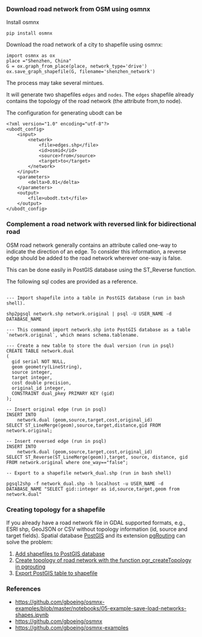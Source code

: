 ### Download road network from OSM using osmnx

Install osmnx 
    
    pip install osmnx

Download the road network of a city to shapefile using osmnx:

    import osmnx as ox
    place ="Shenzhen, China"
    G = ox.graph_from_place(place, network_type='drive')
    ox.save_graph_shapefile(G, filename='shenzhen_network')

The process may take several mintues. 

It will generate two shapefiles `edges` and `nodes`. The `edges` shapefile already contains the topology of the road network (the attribute from,to node). 

The configuration for generating ubodt can be 

    <?xml version="1.0" encoding="utf-8"?>
    <ubodt_config>
        <input>
            <network>
                <file>edges.shp</file>
                <id>osmid</id>
                <source>from</source>
                <target>to</target>
            </network>
        </input>
        <parameters>
            <delta>0.01</delta>
        </parameters>
        <output>
            <file>ubodt.txt</file>        
        </output>
    </ubodt_config>


### Complement a road network with reversed link for bidirectional road

OSM road network generally contains an attribute called one-way to indicate the direction of an edge. To consider this information, a reverse edge should be added to the road network wherever one-way is false. 

This can be done easily in PostGIS database using the ST_Reverse function.

The following sql codes are provided as a reference.

```

--- Import shapefile into a table in PostGIS database (run in bash shell). 

shp2pgsql network.shp network.original | psql -U USER_NAME -d DATABASE_NAME

--- This command import network.shp into PostGIS database as a table `network.original`, which means schema.tablename. 

--- Create a new table to store the dual version (run in psql)
CREATE TABLE network.dual
(
  gid serial NOT NULL,
  geom geometry(LineString),
  source integer,
  target integer,
  cost double precision,
  original_id integer,
  CONSTRAINT dual_pkey PRIMARY KEY (gid)
);

-- Insert original edge (run in psql)
INSERT INTO 
    network.dual (geom,source,target,cost,original_id)
SELECT ST_LineMerge(geom),source,target,distance,gid FROM network.original;

-- Insert reversed edge (run in psql)
INSERT INTO 
    network.dual (geom,source,target,cost,original_id)
SELECT ST_Reverse(ST_LineMerge(geom)),target, source, distance, gid FROM network.original where one_way=="false";

-- Export to a shapefile network_dual.shp (run in bash shell)

pgsql2shp -f network_dual.shp -h localhost -u USER_NAME -d DATABASE_NAME "SELECT gid::integer as id,source,target,geom from network.dual"

```

### Creating topology for a shapefile

If you already have a road network file in GDAL supported formats, e.g., ESRI shp, GeoJSON or CSV without topology information (id, source and target fields). Spatial database [PostGIS](http://postgis.net/) and its extension [pgRouting](http://pgrouting.org/) can solve the problem:

1. [Add shapefiles to PostGIS database](https://gis.stackexchange.com/questions/41799/adding-shapefiles-to-postgis-database)
2. [Create topology of road network with the function pgr_createTopology in pgrouting](http://docs.pgrouting.org/2.2/en/src/topology/doc/pgr_createTopology.html)
3. [Export PostGIS table to shapefile](https://gis.stackexchange.com/questions/55206/how-can-i-get-a-shapefile-from-a-postgis-query)

### References

- https://github.com/gboeing/osmnx-examples/blob/master/notebooks/05-example-save-load-networks-shapes.ipynb
- https://github.com/gboeing/osmnx
- https://github.com/gboeing/osmnx-examples



